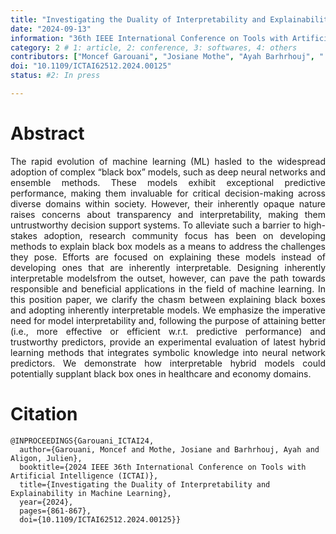 ```yaml
---
title: "Investigating the Duality of Interpretability and Explainability in Machine Learning"
date: "2024-09-13"
information: "36th IEEE International Conference on Tools with Artificial Intelligence (ICTAI)"
category: 2 # 1: article, 2: conference, 3: softwares, 4: others
contributors: ["Moncef Garouani", "Josiane Mothe", "Ayah Barhrhouj", " Julien Aligon"]
doi: "10.1109/ICTAI62512.2024.00125"
status: #2: In press

---
```


# Abstract
<p style='text-align: justify;'>
The rapid evolution of machine learning (ML) hasled to the widespread adoption of complex “black box” models, such as deep neural networks and ensemble methods. These models exhibit exceptional predictive performance, making them invaluable for critical decision-making across diverse domains within society. However, their inherently opaque nature raises concerns about transparency and interpretability, making them untrustworthy decision support systems. To alleviate such a barrier to high-stakes adoption, research community focus has been on developing methods to explain black box models as a means to address the challenges they pose. Efforts are focused on explaining these models instead of developing ones that are inherently interpretable. Designing inherently interpretable modelsfrom the outset, however, can pave the path towards responsible and beneficial applications in the field of machine learning. In this position paper, we clarify the chasm between explaining black boxes and adopting inherently interpretable models. We emphasize the imperative need for model interpretability and, following the purpose of attaining better (i.e., more effective or efficient w.r.t. predictive performance) and trustworthy predictors, provide an experimental evaluation of latest hybrid learning methods that integrates symbolic knowledge into neural network predictors. We demonstrate how interpretable hybrid models could potentially supplant black box ones in healthcare and economy domains.

 
 
# Citation

```
@INPROCEEDINGS{Garouani_ICTAI24,
  author={Garouani, Moncef and Mothe, Josiane and Barhrhouj, Ayah and Aligon, Julien},
  booktitle={2024 IEEE 36th International Conference on Tools with Artificial Intelligence (ICTAI)}, 
  title={Investigating the Duality of Interpretability and Explainability in Machine Learning}, 
  year={2024},
  pages={861-867},
  doi={10.1109/ICTAI62512.2024.00125}}

```
